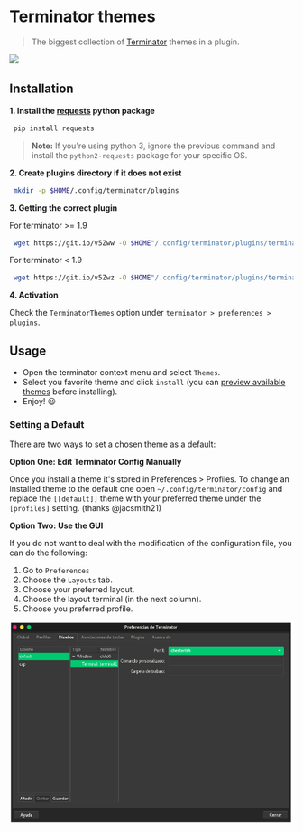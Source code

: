 # Terminator themes
> The biggest collection of [Terminator](http://www.tenshu.net/terminator/) themes in a plugin.

![](images/preview.gif)

## Installation

**1. Install the [requests](https://github.com/requests/requests) python package**

```sh
 pip install requests
```
> **Note:** If you're using python 3, ignore the previous command and install the `python2-requests` package for your specific OS.

**2. Create plugins directory if it does not exist**

```sh
 mkdir -p $HOME/.config/terminator/plugins
```

**3. Getting the correct plugin**

For terminator >= 1.9

```sh
 wget https://git.io/v5Zww -O $HOME"/.config/terminator/plugins/terminator-themes.py"
```

For terminator < 1.9

```sh
 wget https://git.io/v5Zwz -O $HOME"/.config/terminator/plugins/terminator-themes.py"
```

**4. Activation**

Check the `TerminatorThemes` option under `terminator > preferences > plugins`.


## Usage

* Open the terminator context menu and select `Themes`.
* Select you favorite theme and click `install` (you can [preview available themes](themes.md) before installing).
* Enjoy! :smiley:

### Setting a Default

There are two ways to set a chosen theme as a default:

**Option One: Edit Terminator Config Manually**

Once you install a theme it's stored in Preferences > Profiles. To change an installed theme to the default one open `~/.config/terminator/config` and replace the `[[default]]` theme with your preferred theme under the `[profiles]` setting. (thanks @jacsmith21)

**Option Two: Use the GUI**

If you do not want to deal with the modification of the configuration file, you can do the following:

1. Go to `Preferences`
2. Choose the `Layouts` tab.
3. Choose your preferred layout.
4. Choose the layout terminal (in the next column).
5. Choose you preferred profile.

![](images/set-default.png)

